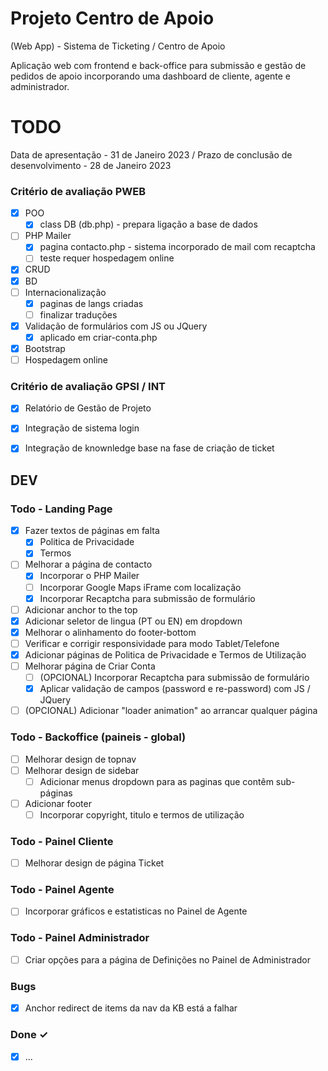 # Projeto Centro de Apoio
(Web App) - Sistema de Ticketing / Centro de Apoio


Aplicação web com frontend e back-office para submissão e gestão de pedidos de apoio incorporando uma dashboard de cliente, agente e administrador.

# TODO

Data de apresentação - 31 de Janeiro 2023 / 
Prazo de conclusão de desenvolvimento - 28 de Janeiro 2023

### Critério de avaliação PWEB

- [X] POO
	- [x] class DB (db.php) - prepara ligação a base de dados
- [ ] PHP Mailer
	- [x] pagina contacto.php - sistema incorporado de mail com recaptcha
	- [ ] teste requer hospedagem online
- [x] CRUD
- [x] BD
- [ ] Internacionalização
	- [x] paginas de langs criadas
	- [ ] finalizar traduções
- [x] Validação de formulários com JS ou JQuery
	- [x] aplicado em criar-conta.php
- [x] Bootstrap
- [ ] Hospedagem online

### Critério de avaliação GPSI / INT

- [x] Relatório de Gestão de Projeto
- [x] Integração de sistema login
- [x] Integração de knownledge base na fase de criação de ticket


## DEV
### Todo - Landing Page

- [x] Fazer textos de páginas em falta
	- [x] Politica de Privacidade
	- [x] Termos
- [ ] Melhorar a página de contacto
	- [x] Incorporar o PHP Mailer
	- [ ] Incorporar Google Maps iFrame com localização
	- [x] Incorporar Recaptcha para submissão de formulário
- [ ] Adicionar anchor to the top
- [x] Adicionar seletor de lingua (PT ou EN) em dropdown
- [x] Melhorar o alinhamento do footer-bottom
- [ ] Verificar e corrigir responsividade para modo Tablet/Telefone
- [x] Adicionar páginas de Politica de Privacidade e Termos de Utilização
- [ ] Melhorar página de Criar Conta
	- [ ] (OPCIONAL) Incorporar Recaptcha para submissão de formulário
	- [x] Aplicar validação de campos (password e re-password) com JS / JQuery
- [ ] (OPCIONAL) Adicionar "loader animation" ao arrancar qualquer página

### Todo - Backoffice (paineis - global)

- [ ] Melhorar design de topnav
- [ ] Melhorar design de sidebar
	- [ ] Adicionar menus dropdown para as paginas que contêm sub-páginas
- [ ] Adicionar footer
	- [ ] Incorporar copyright, titulo e termos de utilização

### Todo - Painel Cliente

- [ ] Melhorar design de página Ticket

### Todo - Painel Agente

- [ ] Incorporar gráficos e estatisticas no Painel de Agente

### Todo - Painel Administrador

- [ ] Criar opções para a página de Definições no Painel de Administrador

### Bugs

- [x] Anchor redirect de items da nav da KB está a falhar

### Done ✓

- [x] ...